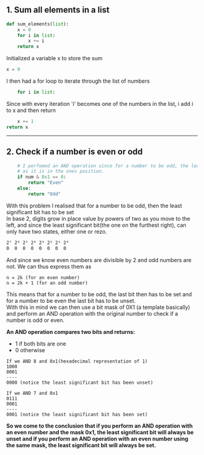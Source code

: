 ## 1. Sum all elements in a list

```python
def sum_elements(list):
    x = 0
    for i in list:
        x += i
    return x
```
Initialized a variable x to store the sum
```py
x = 0
```
I then had a for loop to iterate through the list of numbers
```py
    for i in list:
```
Since with every iteration 'i' becomes one of the numbers in the list, i add i to x and then return
```python
    x += 1
return x
```
---
## 2. Check if a number is even or odd

```python
    # I perfomed an AND operation since for a number to be odd, the least significant bit has to be set
    # as it is in the ones position.
    if num & 0x1 == 0:
        return "Even"
    else:
        return "Odd"

```
With this problem I realised that for a number to be odd, then the least significant bit has to be set <br>
In base 2, digits grow in place value by powers of two as you move to the left, and since the least significant bit(the one on the furthest right), can only have two states, either one or rezo.<br>
```txt
2⁷ 2⁶ 2⁵ 2⁴ 2³ 2² 2¹ 2⁰
0  0  0  0  0  0  0  0
```
And since we know even numbers are divisible by 2 and odd numbers are not. We can thus express them as
```text
n = 2k (for an even number)
n = 2k + 1 (for an odd number)
```
This means that for a number to be odd, the last bit then has to be set and for a number to be even the last bit has to be unset.<br>
With this in mind we can then use a bit mask of 0X1 (a template basically) and perform an AND operation with the original number to check if a number is odd or even.<br>

**An AND operation compares two bits and returns:**<br>
* 1 if both bits are one
* 0 otherwise
```text
If we AND 8 and 0x1(hexadecimal representation of 1)
1000 
0001
----
0000 (notice the least significant bit has been unset)

If we AND 7 and 0x1
0111
0001
----
0001 (notice the least significant bit has been set)
```
**So we come to the conclusion that if you perform an AND operation with an even number and the mask 0x1, the least significant bit will always be unset and if you perform an AND operation with an even number using the same mask, the least significant bit will always be set.**<br>
